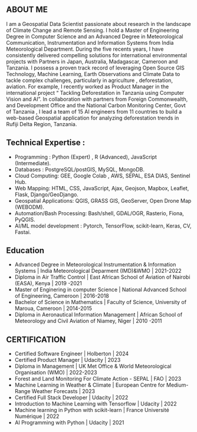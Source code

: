 ## ABOUT ME

I am a Geospatial Data Scientist passionate about research in the landscape of Climate Change  and Remote Sensing. I hold a Master of Engineering Degree in Computer Science and an Advanced Degree in Meteorological Communication, Instrumentation and Information Systems from India Meteorological Department.
During the five recents years, I have consistently delivered compelling solutions for international environmental projects with Partners in Japan, Australia, Madagascar, Cameroon and Tanzania. I possess a proven track record of leveraging Open Source GIS Technology, Machine Learning, Earth Observations and Climate Data  to tackle complex challenges, particularly in agriculture , deforestation, aviation. For example, I recently worked as Product Manager in the international project “ Tackling Deforestation in Tanzania using Computer Vision and AI”. In collaboration with partners from Foreign Commonwealth, and Development Office and the National Carbon Monitoring Center, Govt of Tanzania , I lead a team of 15 AI engineers from 11 countries to build a web-based Geospatial application for analyzing deforestation trends in Rufiji Delta Region, Tanzania.

## Technical Expertise :
- Programming : Python (Expert) , R (Advanced), JavaScript (Intermediate).
- Databases : PostgreSQL/postGIS, MySQL, MongoDB.
- Cloud Computing: GEE, Google Colab , AWS, SEPAL, ESA DIAS, Sentinel Hub.
- Web Mapping: HTML, CSS, JavaScript, Ajax, Geojson, Mapbox, Leaflet, Flask, Django/GeoDjango.
- Geospatial  Applications: QGIS, GRASS GIS, GeoServer,  Open Drone Map (WEBODM).
- Automation/Bash Processing: Bash/shell, GDAL/OGR, Rasterio, Fiona, PyQGIS.
- AI/ML model development : Pytorch, TensorFlow, scikit-learn, Keras, CV, Fastai.

## Education
- Advanced Degree in Meteorological Instrumentation & Information Systems | India Meteorological Deparment (IMD)&WMO | 2021-2022
- Diploma in Air Traffic Control | East African School of Aviation of Nairobi (EASA), Kenya | 2019 -2021
- Master of Enginering in computer Science | National Advanced School of Engineering, Cameroon | 2016-2018
- Bachelor of Science in Mathematics | Faculty of Science, University of Maroua, Cameroon | 2014-2015
- Diploma in Aeronautical Information Management | African School of Meteorology and Civil Aviation of Niamey, Niger | 2010 -2011

## CERTIFICATION
- Certified Software Engineer | Holberton | 2024
- Certified Product Manager | Udacity | 2023
- Diploma in Management | UK Met Office & World Meteorological Organisation (WMO) | 2022-2023
- Forest and Land Monitoring For Climate Action - SEPAL | FAO | 2023
- Machine Learning in Weather & Climate | European Centre for Medium-Range Weather Forecasts | 2023
- Certified Full Stack Developer | Udacity | 2022
- Introduction to Machine Learning with Tensorflow | Udacity | 2022
- Machine learning in Python with scikit-learn | France Université Numérique | 2022
- AI Programming with Python | Udacity | 2021

<!--
**YOUNKAP/YOUNKAP** is a ✨ _special_ ✨ repository because its `README.md` (this file) appears on your GitHub profile.

Here are some ideas to get you started:

- 🔭 I’m currently working on ...
- 🌱 I’m currently learning ...
- 👯 I’m looking to collaborate on ...
- 🤔 I’m looking for help with ...
- 💬 Ask me about ...
- 📫 How to reach me: ...
- 😄 Pronouns: ...
- ⚡ Fun fact: ...
-->
